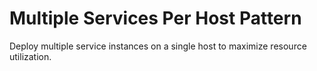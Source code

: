 # Multiple Services Per Host Pattern
Deploy multiple service instances on a single host to maximize resource utilization.
